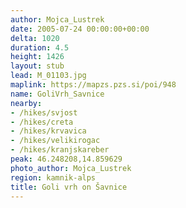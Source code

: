 ```yaml
---
author: Mojca_Lustrek
date: 2005-07-24 00:00:00+00:00
delta: 1020
duration: 4.5
height: 1426
layout: stub
lead: M_01103.jpg
maplink: https://mapzs.pzs.si/poi/948
name: GoliVrh_Savnice
nearby:
- /hikes/svjost
- /hikes/creta
- /hikes/krvavica
- /hikes/velikirogac
- /hikes/kranjskareber
peak: 46.248208,14.859629
photo_author: Mojca_Lustrek
region: kamnik-alps
title: Goli vrh on Šavnice
---
```

